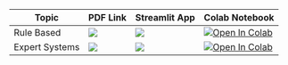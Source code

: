 | Topic            | PDF Link                                                                                                                                     | Streamlit App                                                                                      | Colab Notebook                                                                                                                                           |
|------------------|----------------------------------------------------------------------------------------------------------------------------------------------|------------------------------------------------------------------------------------------------------|-----------------------------------------------------------------------------------------------------------------------------------------------------------|
| Rule Based       | <a href="" target="_parent"><img src="https://img.shields.io/badge/Open in PDF-%23FF0000.svg?style=flat-square&logo=adobe&logoColor=white"/></a> | <a href="https://ds-cheat-sheets-sklearn.streamlit.app/" target="_parent"><img src="https://static.streamlit.io/badges/streamlit_badge_black_white.svg"/></a> | <a href="https://colab.research.google.com/drive/1wcpxz-MEotG5dqlkTi1qTotmwnoCcwqi?usp=sharing" target="_parent"><img src="https://colab.research.google.com/assets/colab-badge.svg" alt="Open In Colab"/></a> |
| Expert Systems    | <a href="" target="_parent"><img src="https://img.shields.io/badge/Open in PDF-%23FF0000.svg?style=flat-square&logo=adobe&logoColor=white"/></a> | <a href="" target="_parent"><img src="https://static.streamlit.io/badges/streamlit_badge_black_white.svg"/></a> | <a href="https://colab.research.google.com/drive/1tlRimd1NvvVqLAtQcmzQStCfS4o3YOcK?usp=sharing" target="_parent"><img src="https://colab.research.google.com/assets/colab-badge.svg" alt="Open In Colab"/></a> |
